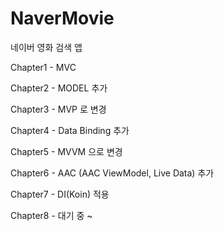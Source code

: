# NaverMovie
네이버 영화 검색 앱

Chapter1 - MVC

Chapter2 - MODEL 추가

Chapter3 - MVP 로 변경

Chapter4 - Data Binding 추가

Chapter5 - MVVM 으로 변경

Chapter6 - AAC (AAC ViewModel, Live Data) 추가

Chapter7 - DI(Koin) 적용

Chapter8 - 대기 중 ~
